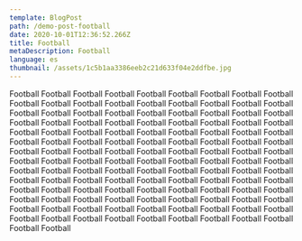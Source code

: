 ```yaml
---
template: BlogPost
path: /demo-post-football
date: 2020-10-01T12:36:52.266Z
title: Football
metaDescription: Football
language: es
thumbnail: /assets/1c5b1aa3386eeb2c21d633f04e2ddfbe.jpg
---
```

Football Football Football Football Football Football Football Football Football Football Football Football Football Football Football Football Football Football Football Football Football Football Football Football Football Football Football Football Football Football Football Football Football Football Football Football Football Football Football Football Football Football Football Football Football Football Football Football Football Football Football Football Football Football Football Football Football Football Football Football Football Football Football Football Football Football Football Football Football Football Football Football Football Football Football Football Football Football Football Football Football Football Football Football Football Football Football Football Football Football Football Football Football Football Football Football Football Football Football Football Football Football Football Football Football Football Football Football Football Football Football Football Football Football Football Football Football Football Football Football Football Football Football Football Football Football Football Football
